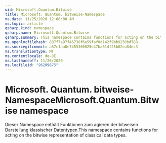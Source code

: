 ```yaml
---
uid: Microsoft.Quantum.Bitwise
title: Microsoft. Quantum. bitweise-Namespace
ms.date: 11/25/2020 12:00:00 AM
ms.topic: article
qsharp.kind: namespace
qsharp.name: Microsoft.Quantum.Bitwise
qsharp.summary: This namespace contains functions for acting on the bitwise representation of classical data types.
ms.openlocfilehash: 807f7a97f46730f6e59faf0d142f9bb9250bd788
ms.sourcegitcommit: a87c1aa8e7453360025e47ba614f25b02ea84ec3
ms.translationtype: MT
ms.contentlocale: de-DE
ms.lasthandoff: 11/26/2020
ms.locfileid: "96209875"
---
```

# <a name="microsoftquantumbitwise-namespace"></a><span data-ttu-id="737b5-102">Microsoft. Quantum. bitweise-Namespace</span><span class="sxs-lookup"><span data-stu-id="737b5-102">Microsoft.Quantum.Bitwise namespace</span></span>

<span data-ttu-id="737b5-103">Dieser Namespace enthält Funktionen zum agieren der bitweisen Darstellung klassischer Datentypen.</span><span class="sxs-lookup"><span data-stu-id="737b5-103">This namespace contains functions for acting on the bitwise representation of classical data types.</span></span>

